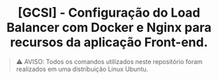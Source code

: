 <h1 align="center">[GCSI] - Configuração do Load Balancer com Docker e Nginx para recursos da aplicação Front-end.</h1>

> ⚠️ AVISO: Todos os comandos utilizados neste repositório foram realizados em uma distribuição Linux Ubuntu.

